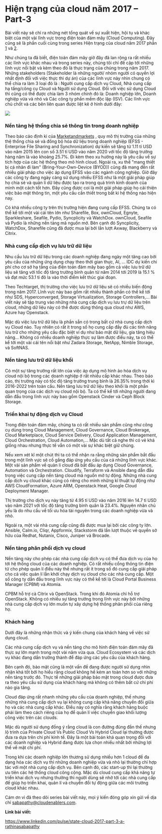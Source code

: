 # Hiện trạng của cloud năm 2017 – Part-3

Bài viết này sẽ chỉ ra những nét tổng quát về sự xuất hiện, hội tụ và khác biệt của một vài lĩnh vực trong điện toán đám mây (Cloud Computing). Đây cũng sẽ là phần cuối cùng trong series Hiện trạng của cloud năm 2017 phần [1](https://github.com/hocchudong/tailieudich/blob/master/docs/5.State-cloud-2017-part-i.md) và [2](https://github.com/hocchudong/tailieudich/blob/master/docs/6.State-cloud-2017-part-ii.md). 

Như chúng ta đã biết, điện toán đám mây giờ đây đã lan rộng ra rất nhiều các lĩnh vực khác nhau và trong series này, chúng tôi chỉ đề cập tới những lĩnh vực nổi bật và kèm theo đó là thực trạng của chúng trong năm 2017. Những stakeholders (Stakeholder là những người/ nhóm người có quyền lợi nhất định đối với việc thực thi dự án) của các lĩnh vực này nhìn chung có thể chia ra làm 3 loại đó là : Người cung cấp dịch vụ Cloud, Nhà cung cấp hạ tầng/công cụ Cloud và Người sử dụng Cloud. Đối với việc sử dụng Cloud thì cũng có thể được chia làm 3 nhóm chính đó là: Doanh nghiệp lớn, Doanh nghiệp vừa và nhỏ và Các công ty phần mềm độc lập (ISV). Các lĩnh vực chủ chốt và các bên liên quan được liệt kê ở hình dưới đây:

<img src="https://media.licdn.com/mpr/mpr/AAEAAQAAAAAAAAnWAAAAJDkzZGM1MTNiLTc1YzMtNGQxOC1hMTg5LTA0NDY0YjBjY2I4ZQ.jpg">

### Nền tảng hệ thống chia sẻ thông tin trong doanh nghiệp

Theo báo cáo định kì của  [Marketandmarkets](http://www.marketsandmarkets.com/Market-Reports/enterprise-file-sharing-and-synchronization-market-149308334.html) , quy mô thị trường của những thệ thống chia sẻ và đồng bộ hóa dữ liệu trong doanh nghiệp (EFSS - Enterprise File Sharing and Synchronization) dự kiến sẽ tăng từ 1.11 tỉ USD vào năm 2015 lên con số 3.51 tỉ USD vào năm 2020 với tốc độ tăng trưởng hàng năm là vào khoảng 25.7%. Đi kèm theo xu hướng này là yêu cầu về sự tích hợp của các hệ thống theo mô hình cloud. Ngoài ra, xu thế "mang thiết bị cá nhân đi làm" (Bring-Your-Own-Device (BYOD)) cũng đã mang đến rất nhiều giải pháp cho việc áp dụng EFSS vào các ngành công nghiệp. Giờ đây các công ty đang ngày càng sử dụng nhiều EFSS như là một giải pháp giúp họ chia sẻ và quản lí dữ liệu được tạo ra trong quá trình kinh doanh của mình một cách tốt hơn. Đây cũng được coi là một giải pháp giúp họ cải thiện việc bảo mật thông tin, một yêu cầu cần thiết trong bất kì hệ thống nào hiện nay.

Có khá nhiều công ty trên thị trường hiện đang cung cấp EFSS. Chúng ta có thể kể tới một vài cái tên lớn như  Sharefile, Box, ownCloud, Egnyte, Sparkleshare, Seafile, Pydio, Syncplicity và WatchDox.  ownCloud, Seafile và Pydio là những nền tảng mã nguồn mở. Bên cạnh đó Syncplicity, WatchDox, Sharefile  cũng đã được mua lại bởi lần lượt  Axway, Blackberry và Citrix.

### Nhà cung cấp dịch vụ lưu trữ dữ liệu

Nhu cầu lưu trữ dữ liệu trong các doanh nghiệp đang ngày một tăng cao bởi yêu cầu của những ứng dụng chạy theo thời gian thực, AI, ... IDC dự kiến chi phí cho cơ sở hạ tầng của điện toán đám mây bao gồm cả việc lưu trữ dữ liệu sẽ tăng với tốc độ tăng trưởng bình quân từ năm 2014 tới 2019 là 15.1 % và đạt mức 53.1 tỉ đô la vào thời điểm kết thúc giai đoạn.

Theo Techtarget, thị trường cho việc lưu trữ dữ liệu sẽ có nhiều biến động trong năm 2017. Lĩnh vực này bao gồm rất nhiều thành phần có thể kể tới như SDS, Hyperconverged, Storage Virtualization, Storage Controllers,... Bài viết này sẽ tập trung vào những nhà cung cấp dịch vụ lưu trự dữ liệu trên cloud, những dữ liệu này có thể được dùng thông qua cloud như AWS, Azure hay Openstack.

Mặc dù việc lưu trữ dữ liệu là phần sẵn có trong bất cứ nhà cung cấp dịch vụ Cloud nào. Tuy nhiên có rất ít trong số họ cung cấp đầy đủ các tính năng lưu trữ cho những yêu cầu đặc biệt ví dụ như bảo mật dữ liệu, gia tăng hiệu năng... Không có nhiều doanh nghiệp thực sự làm được điều này, ta có thể kể tới một vài cái tên nổi bật như Zadara Storage, NetApp, Nimble Storage, và SoftNAS.

### Nền tảng lưu trữ dữ liệu khối

Có một sự tăng trưởng rất lớn của việc áp dụng mô hình ảo hóa dịch vụ cloud nội bộ trong các doanh nghiệp ở rất nhiều cấp khác nhau. Theo báo cáo, thị trường này có tốc độ tăng trưởng trung bình là 26.35% trong thời kì 2016-2022 trên toàn cầu. Nền tảng lưu trữ dữ liệu theo khối là một phần quan trọng của các dịch vụ cloud nội bộ. Ta có thể kể tới những người đang dẫn đầu trong lĩnh vực này bao gồm Openstack Cinder và Ceph Block Storage.

### Triển khai tự động dịch vụ Cloud

Trong điện toán đám mây, chúng ta có rất nhiều sản phẩm cũng như công cụ dùng trong Cloud Management, Cloud Governance, Cloud Brokerage, Cloud Marketplace, Cloud Service Delivery, Cloud Application Management, Cloud Orchestration, Cloud Automation,... Mặc dù tất cả nghe thì có vẻ khá giống nhau nhưng thực tế vẫn có một vài sự khác biệt giữ chúng. 

Nếu xem xét kĩ một chút thì ta có thể nhận ra rằng những sản phẩm bắt đầu trong một lĩnh vực sẽ cố gắng đáp ứng yêu cầu của cả những lĩnh vực khác. Một vài sản phẩm về quản lí cloud đã bắt đầu áp dụng Cloud Governance, Automation và Orchestration. Cloudify, Terraform và Ansible đang dẫn đầu trong việc cung cấp nền tảng cloud mã nguồn mở tự động. Những nhà cung cấp dịch vụ cloud khác cũng có riêng cho mình những kĩ thuật tự động như AWS CloudFormation, Azure ARM, Openstack Heat, Google Cloud Deployment Manager.

Thị trường cho dịch vụ này tăng từ 4.95 tỉ USD vào năm 2016 lên 14.7 tỉ USD vào năm 2021 với tốc độ tăng trưởng bình quân là 23.4%. Nguyên nhân chủ yếu là do nhu cầu về tối ưu hóa tài nguyên trong các doanh nghiệp vừa và nhỏ.

Ngoài ra, một vài nhà cung cấp cũng đã được mua lại bởi các công ty lớn. Ansible, Calm.io, Cliqr, Appformix, Stackstorm đã lần lượt thuộc về quyền sở hữu của Redhat, Nutanix, Cisco, Juniper và Brocade.

### Nền tảng phân phối dịch vụ cloud

Nền tảng này cho phép các nhà cung cấp dịch vụ có thể đưa dịch vụ của họ tới hệ thống cloud của các doanh nghiệp. Có rất nhiều cổng thông tin điện tử cho phép quản lí điều này thế nhưng rất ít trong số đó cung cấp giải pháp cho cả việc quản lí lẫn khởi chạy dịch vụ cloud cho các nhà cung cấp. Một số công ty dẫn đầu trong lĩnh vực này có thể kể tới là Cloud Portal Business Manager (CPBM) và Atomia.

CPBM hỗ trợ cả Citrix và OpenStack. Trong khi đó Atomia chỉ hỗ trợ OpenStack. Không có nhiều sự tăng trưởng trong lĩnh vực này bởi những nhà cung cấp dịch vụ lớn muốn tự xây dựng hệ thống phân phối của riêng họ.

### Khách hàng

Dưới đây là những nhận thức và ý kiến chung của khách hàng về việc sử dụng cloud. 

Các nhà cung cấp dịch vụ và nền tảng cho mô hình điện toán đám mây đã thực sự lớn mạnh trong một vài năm vừa qua. Cloud Ecosystem và các dịch vụ khác đang dần trưởng thành để đáp ứng các yêu cầu của khách hàng.

Bên cạnh đó, bảo mật cũng là một vấn đề đang được người sử dụng nhìn nhận khá tốt bởi họ hiểu rằng cloud không hề kém an toàn hơn so với những nền tảng trước đó. Thực tế những giải pháp bảo mật trong cloud được đưa ra theo yêu cầu sử dụng của khách hàng mà không có thêm bất cứ chi phí nào gia tăng.

Cloud đáp ứng rất nhanh những yêu cầu của doanh nghiệp, thế nhưng những nhà cung cấp dịch vụ lại không cung cấp khả năng chuyển đổi giữa họ và các nhà cung cấp khác. Điều này có nghĩa rằng khách hàng buộc phải làm theo cách riêng của họ để quản lí việc chuyển giao khối lượng công việc trên các clouds.

Mặc dù người sử dụng đồng ý rằng cloud là con đường đúng đắn thế nhưng lộ trình của Private Cloud Vs Public Cloud Vs Hybrid Cloud lại thường được đưa ra dựa trên chi phí kinh tế. Đây là một bài toán khá quan trọng đối với các doanh nghiệp và Hybrid đang được lựa chọn nhiều nhất bởi những lợi thế về mặt chi phí.

Trong khi  các doanh nghiệp lớn thương sử dụng nhiều hơn 1 cloud để đa dạng hóa các dịch vụ thì những doanh nghiệp vừa và nhỏ lại thường chỉ hợp tác với một nhà cung cấp dịch vụ. Bên cạnh đó, các start-up thì lại thường ưu tiên các hệ thống cloud công cộng. Mặc dù cloud cung cấp khả năng tự triển khai dịch vụ nhưng thường thì người dùng sẽ nhờ tới các nhà cung cấp để giúp họ triển khai, quản lí và chuyển đổi tự động giữa các môi trường cloud khác nhau.

Cám ơn vì đã theo dõi series bài viết này, mọi ý kiến đóng góp xin gửi về dịa chỉ sabapathy@cloudenablers.com.

**Link bài viết:**

https://www.linkedin.com/pulse/state-cloud-2017-part-3-a-rathinasabapathy